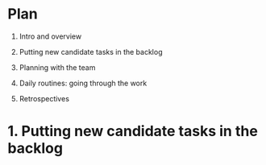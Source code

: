 Plan
====

1. Intro and overview

1. Putting new candidate tasks in the backlog

1. Planning with the team

1. Daily routines: going through the work

1. Retrospectives



# 1. Putting new candidate tasks in the backlog

